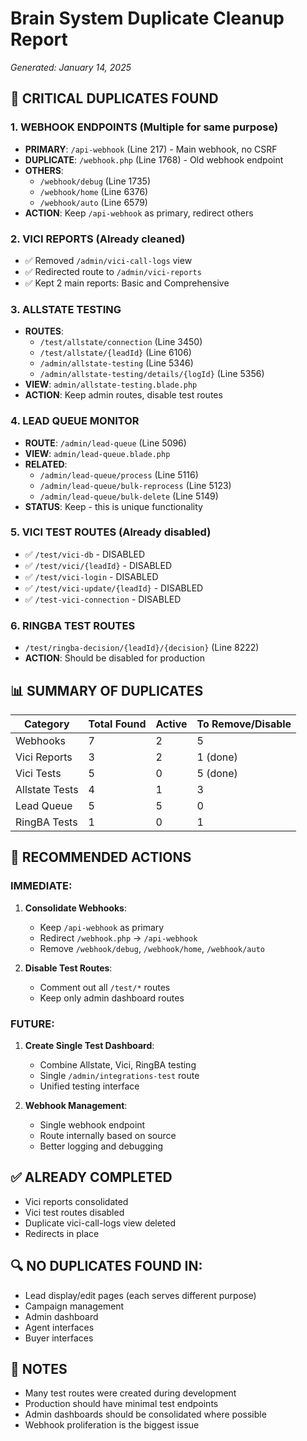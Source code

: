 # Brain System Duplicate Cleanup Report
*Generated: January 14, 2025*

## 🔴 CRITICAL DUPLICATES FOUND

### 1. **WEBHOOK ENDPOINTS (Multiple for same purpose)**
- **PRIMARY**: `/api-webhook` (Line 217) - Main webhook, no CSRF
- **DUPLICATE**: `/webhook.php` (Line 1768) - Old webhook endpoint
- **OTHERS**: 
  - `/webhook/debug` (Line 1735)
  - `/webhook/home` (Line 6376) 
  - `/webhook/auto` (Line 6579)
- **ACTION**: Keep `/api-webhook` as primary, redirect others

### 2. **VICI REPORTS (Already cleaned)**
- ✅ Removed `/admin/vici-call-logs` view
- ✅ Redirected route to `/admin/vici-reports`
- ✅ Kept 2 main reports: Basic and Comprehensive

### 3. **ALLSTATE TESTING**
- **ROUTES**:
  - `/test/allstate/connection` (Line 3450)
  - `/test/allstate/{leadId}` (Line 6106)
  - `/admin/allstate-testing` (Line 5346)
  - `/admin/allstate-testing/details/{logId}` (Line 5356)
- **VIEW**: `admin/allstate-testing.blade.php`
- **ACTION**: Keep admin routes, disable test routes

### 4. **LEAD QUEUE MONITOR**
- **ROUTE**: `/admin/lead-queue` (Line 5096)
- **VIEW**: `admin/lead-queue.blade.php`
- **RELATED**:
  - `/admin/lead-queue/process` (Line 5116)
  - `/admin/lead-queue/bulk-reprocess` (Line 5123)
  - `/admin/lead-queue/bulk-delete` (Line 5149)
- **STATUS**: Keep - this is unique functionality

### 5. **VICI TEST ROUTES (Already disabled)**
- ✅ `/test/vici-db` - DISABLED
- ✅ `/test/vici/{leadId}` - DISABLED
- ✅ `/test/vici-login` - DISABLED
- ✅ `/test/vici-update/{leadId}` - DISABLED
- ✅ `/test-vici-connection` - DISABLED

### 6. **RINGBA TEST ROUTES**
- `/test/ringba-decision/{leadId}/{decision}` (Line 8222)
- **ACTION**: Should be disabled for production

## 📊 SUMMARY OF DUPLICATES

| Category | Total Found | Active | To Remove/Disable |
|----------|------------|---------|------------------|
| Webhooks | 7 | 2 | 5 |
| Vici Reports | 3 | 2 | 1 (done) |
| Vici Tests | 5 | 0 | 5 (done) |
| Allstate Tests | 4 | 1 | 3 |
| Lead Queue | 5 | 5 | 0 |
| RingBA Tests | 1 | 0 | 1 |

## 🎯 RECOMMENDED ACTIONS

### IMMEDIATE:
1. **Consolidate Webhooks**:
   - Keep `/api-webhook` as primary
   - Redirect `/webhook.php` → `/api-webhook`
   - Remove `/webhook/debug`, `/webhook/home`, `/webhook/auto`

2. **Disable Test Routes**:
   - Comment out all `/test/*` routes
   - Keep only admin dashboard routes

### FUTURE:
1. **Create Single Test Dashboard**:
   - Combine Allstate, Vici, RingBA testing
   - Single `/admin/integrations-test` route
   - Unified testing interface

2. **Webhook Management**:
   - Single webhook endpoint
   - Route internally based on source
   - Better logging and debugging

## ✅ ALREADY COMPLETED
- Vici reports consolidated
- Vici test routes disabled
- Duplicate vici-call-logs view deleted
- Redirects in place

## 🔍 NO DUPLICATES FOUND IN:
- Lead display/edit pages (each serves different purpose)
- Campaign management
- Admin dashboard
- Agent interfaces
- Buyer interfaces

## 📝 NOTES
- Many test routes were created during development
- Production should have minimal test endpoints
- Admin dashboards should be consolidated where possible
- Webhook proliferation is the biggest issue
